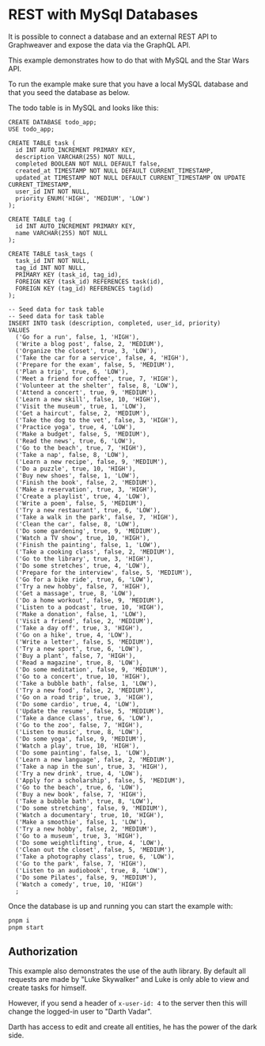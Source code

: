 # REST with MySql Databases

It is possible to connect a database and an external REST API to Graphweaver and expose the data via the GraphQL API.

This example demonstrates how to do that with MySQL and the Star Wars API.

To run the example make sure that you have a local MySQL database and that you seed the database as below.

The todo table is in MySQL and looks like this:

```
CREATE DATABASE todo_app;
USE todo_app;

CREATE TABLE task (
  id INT AUTO_INCREMENT PRIMARY KEY,
  description VARCHAR(255) NOT NULL,
  completed BOOLEAN NOT NULL DEFAULT false,
  created_at TIMESTAMP NOT NULL DEFAULT CURRENT_TIMESTAMP,
  updated_at TIMESTAMP NOT NULL DEFAULT CURRENT_TIMESTAMP ON UPDATE CURRENT_TIMESTAMP,
  user_id INT NOT NULL,
  priority ENUM('HIGH', 'MEDIUM', 'LOW')
);

CREATE TABLE tag (
  id INT AUTO_INCREMENT PRIMARY KEY,
  name VARCHAR(255) NOT NULL
);

CREATE TABLE task_tags (
  task_id INT NOT NULL,
  tag_id INT NOT NULL,
  PRIMARY KEY (task_id, tag_id),
  FOREIGN KEY (task_id) REFERENCES task(id),
  FOREIGN KEY (tag_id) REFERENCES tag(id)
);

-- Seed data for task table
-- Seed data for task table
INSERT INTO task (description, completed, user_id, priority)
VALUES
  ('Go for a run', false, 1, 'HIGH'),
  ('Write a blog post', false, 2, 'MEDIUM'),
  ('Organize the closet', true, 3, 'LOW'),
  ('Take the car for a service', false, 4, 'HIGH'),
  ('Prepare for the exam', false, 5, 'MEDIUM'),
  ('Plan a trip', true, 6, 'LOW'),
  ('Meet a friend for coffee', true, 7, 'HIGH'),
  ('Volunteer at the shelter', false, 8, 'LOW'),
  ('Attend a concert', true, 9, 'MEDIUM'),
  ('Learn a new skill', false, 10, 'HIGH'),
  ('Visit the museum', true, 1, 'LOW'),
  ('Get a haircut', false, 2, 'MEDIUM'),
  ('Take the dog to the vet', false, 3, 'HIGH'),
  ('Practice yoga', true, 4, 'LOW'),
  ('Make a budget', false, 5, 'MEDIUM'),
  ('Read the news', true, 6, 'LOW'),
  ('Go to the beach', true, 7, 'HIGH'),
  ('Take a nap', false, 8, 'LOW'),
  ('Learn a new recipe', false, 9, 'MEDIUM'),
  ('Do a puzzle', true, 10, 'HIGH'),
  ('Buy new shoes', false, 1, 'LOW'),
  ('Finish the book', false, 2, 'MEDIUM'),
  ('Make a reservation', true, 3, 'HIGH'),
  ('Create a playlist', true, 4, 'LOW'),
  ('Write a poem', false, 5, 'MEDIUM'),
  ('Try a new restaurant', true, 6, 'LOW'),
  ('Take a walk in the park', false, 7, 'HIGH'),
  ('Clean the car', false, 8, 'LOW'),
  ('Do some gardening', true, 9, 'MEDIUM'),
  ('Watch a TV show', true, 10, 'HIGH'),
  ('Finish the painting', false, 1, 'LOW'),
  ('Take a cooking class', false, 2, 'MEDIUM'),
  ('Go to the library', true, 3, 'HIGH'),
  ('Do some stretches', true, 4, 'LOW'),
  ('Prepare for the interview', false, 5, 'MEDIUM'),
  ('Go for a bike ride', true, 6, 'LOW'),
  ('Try a new hobby', false, 7, 'HIGH'),
  ('Get a massage', true, 8, 'LOW'),
  ('Do a home workout', false, 9, 'MEDIUM'),
  ('Listen to a podcast', true, 10, 'HIGH'),
  ('Make a donation', false, 1, 'LOW'),
  ('Visit a friend', false, 2, 'MEDIUM'),
  ('Take a day off', true, 3, 'HIGH'),
  ('Go on a hike', true, 4, 'LOW'),
  ('Write a letter', false, 5, 'MEDIUM'),
  ('Try a new sport', true, 6, 'LOW'),
  ('Buy a plant', false, 7, 'HIGH'),
  ('Read a magazine', true, 8, 'LOW'),
  ('Do some meditation', false, 9, 'MEDIUM'),
  ('Go to a concert', true, 10, 'HIGH'),
  ('Take a bubble bath', false, 1, 'LOW'),
  ('Try a new food', false, 2, 'MEDIUM'),
  ('Go on a road trip', true, 3, 'HIGH'),
  ('Do some cardio', true, 4, 'LOW'),
  ('Update the resume', false, 5, 'MEDIUM'),
  ('Take a dance class', true, 6, 'LOW'),
  ('Go to the zoo', false, 7, 'HIGH'),
  ('Listen to music', true, 8, 'LOW'),
  ('Do some yoga', false, 9, 'MEDIUM'),
  ('Watch a play', true, 10, 'HIGH'),
  ('Do some painting', false, 1, 'LOW'),
  ('Learn a new language', false, 2, 'MEDIUM'),
  ('Take a nap in the sun', true, 3, 'HIGH'),
  ('Try a new drink', true, 4, 'LOW'),
  ('Apply for a scholarship', false, 5, 'MEDIUM'),
  ('Go to the beach', true, 6, 'LOW'),
  ('Buy a new book', false, 7, 'HIGH'),
  ('Take a bubble bath', true, 8, 'LOW'),
  ('Do some stretching', false, 9, 'MEDIUM'),
  ('Watch a documentary', true, 10, 'HIGH'),
  ('Make a smoothie', false, 1, 'LOW'),
  ('Try a new hobby', false, 2, 'MEDIUM'),
  ('Go to a museum', true, 3, 'HIGH'),
  ('Do some weightlifting', true, 4, 'LOW'),
  ('Clean out the closet', false, 5, 'MEDIUM'),
  ('Take a photography class', true, 6, 'LOW'),
  ('Go to the park', false, 7, 'HIGH'),
  ('Listen to an audiobook', true, 8, 'LOW'),
  ('Do some Pilates', false, 9, 'MEDIUM'),
  ('Watch a comedy', true, 10, 'HIGH')
  ;

```

Once the database is up and running you can start the example with:

```
pnpm i
pnpm start
```

## Authorization

This example also demonstrates the use of the auth library. By default all requests are made by "Luke Skywalker" and Luke is only able to view and create tasks for himself.

However, if you send a header of `x-user-id: 4` to the server then this will change the logged-in user to "Darth Vadar".

Darth has access to edit and create all entities, he has the power of the dark side.
